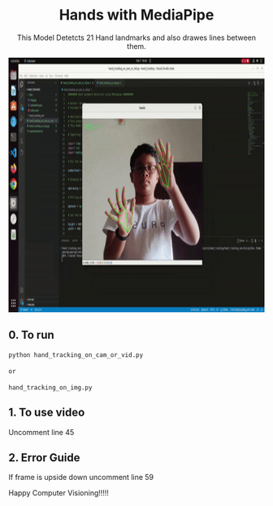 <div align="center"><h1>Hands with MediaPipe</h1></div>

<div align="center"><p>This Model Detetcts 21 Hand landmarks and also drawes lines between them.</p></div>

<div align="center"><img src="https://github.com/geekydoodle/mediapipe_stuff/blob/main/hand/file/thumbnail_hands.gif" width="800" height="500"></div>

<h2>0. To run</h2>

```
python hand_tracking_on_cam_or_vid.py

or

hand_tracking_on_img.py
```
<h2>1. To use video</h2>

<p>Uncomment line 45</p>

<h2>2. Error Guide</h2>

<p>If frame is upside down uncomment line 59</p>

<p>Happy Computer Visioning!!!!!</p>
